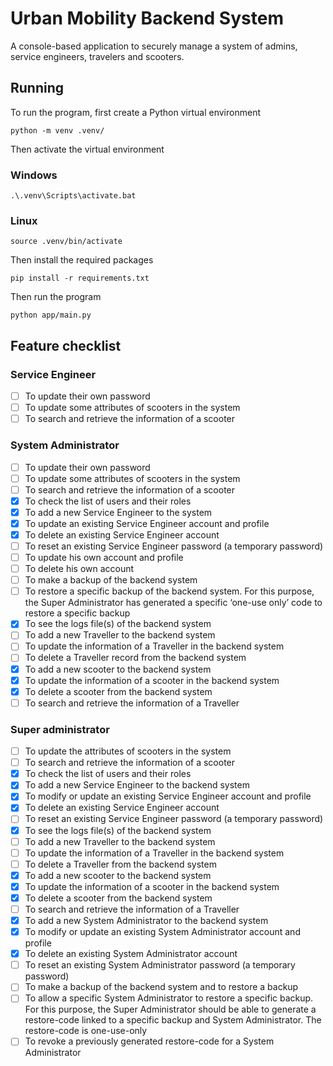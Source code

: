 # Urban Mobility Backend System

A console-based application to securely manage a system of admins, service engineers, travelers and scooters.

## Running
To run the program, first create a Python virtual environment
```shell
python -m venv .venv/
```
Then activate the virtual environment
### Windows
```shellz
.\.venv\Scripts\activate.bat
```
### Linux
```shell
source .venv/bin/activate
```
Then install the required packages
```shell
pip install -r requirements.txt
```
Then run the program
```shell
python app/main.py
```

## Feature checklist
### Service Engineer
- [ ] To update their own password
- [ ] To update some attributes of scooters in the system
- [ ] To search and retrieve the information of a scooter
### System Administrator
- [ ] To update their own password
- [ ] To update some attributes of scooters in the system
- [ ] To search and retrieve the information of a scooter
- [x] To check the list of users and their roles
- [x] To add a new Service Engineer to the system
- [x] To update an existing Service Engineer account and profile
- [x] To delete an existing Service Engineer account
- [ ] To reset an existing Service Engineer password (a temporary password)
- [ ] To update his own account and profile
- [ ] To delete his own account
- [ ] To make a backup of the backend system
- [ ] To restore a specific backup of the backend system. For this purpose, the Super Administrator has generated a specific ‘one-use only’ code to restore a specific backup
- [x] To see the logs file(s) of the backend system
- [ ] To add a new Traveller to the backend system
- [ ] To update the information of a Traveller in the backend system
- [ ] To delete a Traveller record from the backend system
- [x] To add a new scooter to the backend system
- [x] To update the information of a scooter in the backend system
- [x] To delete a scooter from the backend system
- [ ] To search and retrieve the information of a Traveller
### Super administrator
- [ ] To update the attributes of scooters in the system
- [ ] To search and retrieve the information of a scooter
- [x] To check the list of users and their roles
- [x] To add a new Service Engineer to the backend system
- [x] To modify or update an existing Service Engineer account and profile
- [x] To delete an existing Service Engineer account
- [ ] To reset an existing Service Engineer password (a temporary password)
- [x] To see the logs file(s) of the backend system
- [ ] To add a new Traveller to the backend system
- [ ] To update the information of a Traveller in the backend system
- [ ] To delete a Traveller from the backend system
- [x] To add a new scooter to the backend system
- [x] To update the information of a scooter in the backend system
- [x] To delete a scooter from the backend system
- [ ] To search and retrieve the information of a Traveller
- [x] To add a new System Administrator to the backend system
- [x] To modify or update an existing System Administrator account and profile
- [x] To delete an existing System Administrator account
- [ ] To reset an existing System Administrator password (a temporary password)
- [ ] To make a backup of the backend system and to restore a backup
- [ ] To allow a specific System Administrator to restore a specific backup. For this purpose, the Super Administrator should be able to generate a restore-code linked to a specific backup and System Administrator. The restore-code is one-use-only
- [ ] To revoke a previously generated restore-code for a System Administrator
